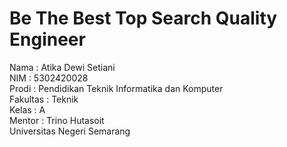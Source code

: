 # Be The Best Top Search Quality Engineer
Nama   : Atika Dewi Setiani <br>
NIM    : 5302420028 <br>
Prodi  : Pendidikan Teknik Informatika dan Komputer <br>
Fakultas : Teknik <br>
Kelas  : A <br>
Mentor : Trino Hutasoit <br>
Universitas Negeri Semarang
